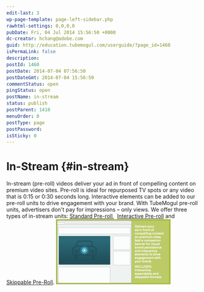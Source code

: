 ```yaml
---
edit-last: 3
wp-page-template: page-left-sidebar.php
rawhtml-settings: 0,0,0,0
pubDate: Fri, 04 Jul 2014 15:56:50 +0000
dc-creator: hchang@adobe.com
guid: http://education.tubemogul.com/userguide/?page_id=1460
isPermaLink: false
description: 
postId: 1460
postDate: 2014-07-04 07:56:50
postDateGmt: 2014-07-04 15:56:50
commentStatus: open
pingStatus: open
postName: in-stream
status: publish
postParent: 1410
menuOrder: 0
postType: page
postPassword: 
isSticky: 0
---
```


# In-Stream {#in-stream}

In-stream (pre-roll) videos deliver your ad in front of compelling content on premium video sites. Pre-roll is ideal for repurposed TV spots or any video that is 0:15 or 0:30 seconds long. Interactive elements can be added to our pre-roll units to drive engagement with your brand. With TubeMogul pre-roll units, advertisers don't pay for impressions – only views. We offer three types of in-stream units: [Standard Pre-roll](standard-pre-roll/user-guideplanningad-formatsin-streamstandard-pre-roll.md),&nbsp; [Interactive Pre-roll](interactive-pre-roll/user-guideplanningad-formatsin-streaminteractive-pre-roll.md)&nbsp;and&nbsp; [Skippable Pre-Roll](skippable-pre-roll/user-guideplanningad-formatsin-streamskippable-pre-roll.md). [ ![Instream](assets/instream-300x170.png)](assets/instream.png) 